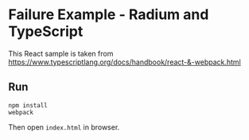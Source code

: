 # Failure Example - Radium and TypeScript
This React sample is taken from https://www.typescriptlang.org/docs/handbook/react-&-webpack.html


## Run
    npm install
    webpack

Then open `index.html` in browser.
